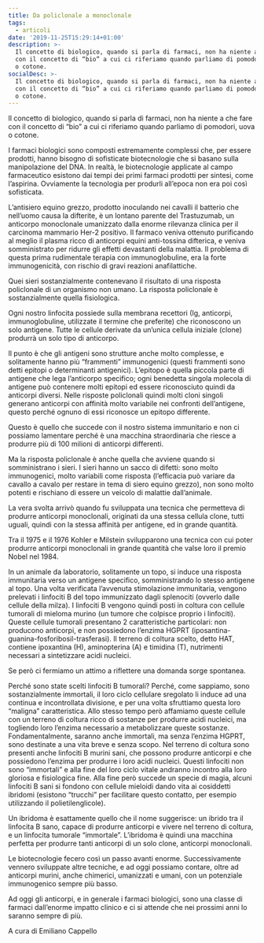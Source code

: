 ```yaml
---
title: Da policlonale a monoclonale
tags:
  - articoli
date: '2019-11-25T15:29:14+01:00'
description: >-
  Il concetto di biologico, quando si parla di farmaci, non ha niente a che fare
  con il concetto di “bio” a cui ci riferiamo quando parliamo di pomodori, uova
  o cotone. 
socialDesc: >-
  Il concetto di biologico, quando si parla di farmaci, non ha niente a che fare
  con il concetto di “bio” a cui ci riferiamo quando parliamo di pomodori, uova
  o cotone.
---
```

Il concetto di biologico, quando si parla di farmaci, non ha niente a che fare con il concetto di “bio” a cui ci riferiamo quando parliamo di pomodori, uova o cotone. 

I farmaci biologici sono composti estremamente complessi che, per essere prodotti, hanno bisogno di sofisticate biotecnologie che si basano sulla manipolazione del DNA. In realtà, le biotecnologie applicate al campo farmaceutico esistono dai tempi dei primi farmaci prodotti per sintesi, come l’aspirina. Ovviamente la tecnologia per produrli all’epoca non era poi così sofisticata. 

L’antisiero equino grezzo, prodotto inoculando nei cavalli il batterio che nell’uomo causa la difterite, è un lontano parente del Trastuzumab, un anticorpo monoclonale umanizzato dalla enorme rilevanza clinica per il carcinoma mammario Her-2 positivo. Il farmaco veniva ottenuto purificando al meglio il plasma ricco di anticorpi equini anti-tossina difterica, e veniva somministrato per ridurre gli effetti devastanti della malattia. Il problema di questa prima rudimentale terapia con immunoglobuline, era la forte immunogenicità, con rischio di gravi reazioni anafilattiche. 

Quei sieri sostanzialmente contenevano il risultato di una risposta policlonale di un organismo non umano. La risposta policlonale è sostanzialmente quella fisiologica. 

Ogni nostro linfocita possiede sulla membrana recettori (Ig, anticorpi, immunoglobuline, utilizzate il termine che preferite) che riconoscono un solo antigene. Tutte le cellule derivate da un’unica cellula iniziale (clone) produrrà un solo tipo di anticorpo. 

Il punto è che gli antigeni sono strutture anche molto complesse, e solitamente hanno più “frammenti” immunogenici (questi frammenti sono detti epitopi o determinanti antigenici). L’epitopo è quella piccola parte di antigene che lega l’anticorpo specifico; ogni benedetta singola molecola di antigene può contenere molti epitopi ed essere riconosciuto quindi da anticorpi diversi. Nelle risposte policlonali quindi molti cloni singoli generano anticorpi con affinità molto variabile nei confronti dell’antigene, questo perché ognuno di essi riconosce un epitopo differente. 

Questo è quello che succede con il nostro sistema immunitario e non ci possiamo lamentare perché è una macchina straordinaria che riesce a produrre più di 100 milioni di anticorpi differenti. 

Ma la risposta policlonale è anche quella che avviene quando si somministrano i sieri. I sieri hanno un sacco di difetti: sono molto immunogenici, molto variabili come risposta (l’efficacia può variare da cavallo a cavalo per restare in tema di siero equino grezzo), non sono molto potenti e rischiano di essere un veicolo di malattie dall’animale.

La vera svolta arrivò quando fu sviluppata una tecnica che permetteva di produrre anticorpi monoclonali, originati da una stessa cellula clone, tutti uguali, quindi con la stessa affinità per antigene, ed in grande quantità. 

Tra il 1975 e il 1976 Kohler e Milstein svilupparono una tecnica con cui poter produrre anticorpi monoclonali in grande quantità che valse loro il premio Nobel nel 1984.

In un animale da laboratorio, solitamente un topo, si induce una risposta immunitaria verso un antigene specifico, somministrando lo stesso antigene al topo. Una volta verificata l’avvenuta stimolazione immunitaria, vengono prelevati i linfociti B del topo immunizzato dagli splenociti (ovverlo dalle cellule della milza).  I linfociti B vengono quindi posti in coltura con cellule tumorali di mieloma murino (un tumore che colpisce proprio i linfociti). Queste cellule tumorali presentano 2 caratteristiche particolari: non producono anticorpi, e non possiedono l’enzima HGPRT (iposantina-guanina-fosforibosil-trasferasi). Il terreno di coltura scelto, detto HAT, contiene ipoxantina (H), aminopterina (A) e timidina (T), nutrimenti necessari a sintetizzare acidi nucleici. 

Se però ci fermiamo un attimo a riflettere una domanda sorge spontanea. 

Perché sono state scelti linfociti B tumorali? Perché, come sappiamo, sono sostanzialmente immortali, il loro ciclo cellulare sregolato li induce ad una continua e incontrollata divisione, e per una volta sfruttiamo questa loro “maligna” caratteristica. Allo stesso tempo però affamiamo queste cellule con un terreno di coltura ricco di sostanze per produrre acidi nucleici, ma togliendo loro l’enzima necessario a metabolizzare queste sostanze. Fondamentalmente, saranno anche immortali, ma senza l’enzima HGPRT, sono destinate a una vita breve e senza scopo. Nel terreno di coltura sono presenti anche linfociti B murini sani, che possono produrre anticorpi e che possiedono l’enzima per produrre i loro acidi nucleici. Questi linfociti non sono “immortali” e alla fine del loro ciclo vitale andranno incontro alla loro gloriosa e fisiologica fine. Alla fine però succede un specie di magia, alcuni linfociti B sani si fondono con cellule mieloidi dando 
 vita ai cosiddetti ibridomi (esistono “trucchi” per facilitare questo contatto, per esempio utilizzando il polietilenglicole). 

Un ibridoma è esattamente quello che il nome suggerisce: un ibrido tra il linfocita B sano, capace di produrre anticorpi e vivere nel terreno di coltura, e un linfocita tumorale “immortale”. L’ibridoma è quindi una macchina perfetta per produrre tanti anticorpi di un solo clone, anticorpi monoclonali. 

Le biotecnologie fecero così un passo avanti enorme. Successivamente vennero sviluppate altre tecniche, e ad oggi possiamo contare, oltre ad anticorpi murini, anche chimerici, umanizzati e umani, con un potenziale immunogenico sempre più basso. 

Ad oggi gli anticorpi, e in generale i farmaci biologici, sono una classe di farmaci dall’enorme impatto clinico e ci si attende che nei prossimi anni lo saranno sempre di più.



A cura di Emiliano Cappello
